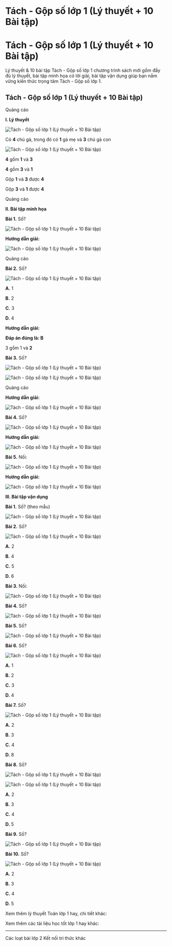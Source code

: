 # Tách - Gộp số lớp 1 (Lý thuyết + 10 Bài tập)

# Tách - Gộp số lớp 1 (Lý thuyết + 10 Bài tập)

Lý thuyết & 10 bài tập Tách - Gộp số lớp 1 chương trình sách mới gồm đầy đủ lý thuyết, bài tập minh họa có lời giải, bài tập vận dụng giúp bạn nắm vững kiến thức trọng tâm Tách - Gộp số lớp 1.

## Tách - Gộp số lớp 1 (Lý thuyết + 10 Bài tập)

Quảng cáo

**I. Lý thuyết**

![Tách - Gộp số lớp 1 \(Lý thuyết + 10 Bài tập\)](https://www.vietjack.com/toan-1-ket-noi/images/ly-thuyet-tach-gop-so.PNG)

Có **4** chú gà, trong đó có **1** gà mẹ và **3** chú gà con

![Tách - Gộp số lớp 1 \(Lý thuyết + 10 Bài tập\)](https://www.vietjack.com/toan-1-ket-noi/images/ly-thuyet-tach-gop-so-1.PNG)

**4** gồm **1** và **3**

**4** gồm **3** và **1**

Gộp **1** và **3** được **4**

Gộp **3** và **1** được **4**

Quảng cáo

**II. Bài tập minh họa**

**Bài 1.** Số?

![Tách - Gộp số lớp 1 \(Lý thuyết + 10 Bài tập\)](https://www.vietjack.com/toan-1-ket-noi/images/ly-thuyet-tach-gop-so-2.PNG)

**Hướng dẫn giải:**

![Tách - Gộp số lớp 1 \(Lý thuyết + 10 Bài tập\)](https://www.vietjack.com/toan-1-ket-noi/images/ly-thuyet-tach-gop-so-3.PNG)

Quảng cáo

**Bài 2.** Số?

![Tách - Gộp số lớp 1 \(Lý thuyết + 10 Bài tập\)](https://www.vietjack.com/toan-1-ket-noi/images/ly-thuyet-tach-gop-so-4.PNG)

**A.** 1

**B.** 2

**C.** 3

**D.** 4

**Hướng dẫn giải:**

**Đáp án đúng là: B**

3 gồm 1 và **2**

**Bài 3.** Số?

![Tách - Gộp số lớp 1 \(Lý thuyết + 10 Bài tập\)](https://www.vietjack.com/toan-1-ket-noi/images/ly-thuyet-tach-gop-so-5.PNG)

![Tách - Gộp số lớp 1 \(Lý thuyết + 10 Bài tập\)](https://www.vietjack.com/toan-1-ket-noi/images/ly-thuyet-tach-gop-so-5-1.PNG)

Quảng cáo

**Hướng dẫn giải:**

![Tách - Gộp số lớp 1 \(Lý thuyết + 10 Bài tập\)](https://www.vietjack.com/toan-1-ket-noi/images/ly-thuyet-tach-gop-so-6.PNG)

**Bài 4.** Số?

![Tách - Gộp số lớp 1 \(Lý thuyết + 10 Bài tập\)](https://www.vietjack.com/toan-1-ket-noi/images/ly-thuyet-tach-gop-so-7.PNG)

**Hướng dẫn giải:**

![Tách - Gộp số lớp 1 \(Lý thuyết + 10 Bài tập\)](https://www.vietjack.com/toan-1-ket-noi/images/ly-thuyet-tach-gop-so-8.PNG)

**Bài 5.** Nối:

![Tách - Gộp số lớp 1 \(Lý thuyết + 10 Bài tập\)](https://www.vietjack.com/toan-1-ket-noi/images/ly-thuyet-tach-gop-so-9.PNG)

**Hướng dẫn giải:**

![Tách - Gộp số lớp 1 \(Lý thuyết + 10 Bài tập\)](https://www.vietjack.com/toan-1-ket-noi/images/ly-thuyet-tach-gop-so-10.PNG)

**III. Bài tập vận dụng**

**Bài 1.** Số? (theo mẫu)

![Tách - Gộp số lớp 1 \(Lý thuyết + 10 Bài tập\)](https://www.vietjack.com/toan-1-ket-noi/images/ly-thuyet-tach-gop-so-11.PNG)

**Bài 2.** Số?

![Tách - Gộp số lớp 1 \(Lý thuyết + 10 Bài tập\)](https://www.vietjack.com/toan-1-ket-noi/images/ly-thuyet-tach-gop-so-12.PNG)

**A.** 2

**B.** 4

**C.** 5

**D.** 6

**Bài 3.** Nối:

![Tách - Gộp số lớp 1 \(Lý thuyết + 10 Bài tập\)](https://www.vietjack.com/toan-1-ket-noi/images/ly-thuyet-tach-gop-so-13.PNG)

**Bài 4.** Số?

![Tách - Gộp số lớp 1 \(Lý thuyết + 10 Bài tập\)](https://www.vietjack.com/toan-1-ket-noi/images/ly-thuyet-tach-gop-so-14.PNG)

**Bài 5.** Số?

![Tách - Gộp số lớp 1 \(Lý thuyết + 10 Bài tập\)](https://www.vietjack.com/toan-1-ket-noi/images/ly-thuyet-tach-gop-so-15.PNG)

**Bài 6.** Số?

![Tách - Gộp số lớp 1 \(Lý thuyết + 10 Bài tập\)](https://www.vietjack.com/toan-1-ket-noi/images/ly-thuyet-tach-gop-so-16.PNG)

**A.** 1

**B.** 2

**C.** 3

**D.** 4

**Bài 7.** Số?

![Tách - Gộp số lớp 1 \(Lý thuyết + 10 Bài tập\)](https://www.vietjack.com/toan-1-ket-noi/images/ly-thuyet-tach-gop-so-17.PNG)

**A.** 2

**B.** 3

**C.** 4

**D.** 8

**Bài 8.** Số?

![Tách - Gộp số lớp 1 \(Lý thuyết + 10 Bài tập\)](https://www.vietjack.com/toan-1-ket-noi/images/ly-thuyet-tach-gop-so-18.PNG)

![Tách - Gộp số lớp 1 \(Lý thuyết + 10 Bài tập\)](https://www.vietjack.com/toan-1-ket-noi/images/ly-thuyet-tach-gop-so-19.PNG)

**A.** 2

**B.** 3

**C.** 4

**D.** 5

**Bài 9.** Số?

![Tách - Gộp số lớp 1 \(Lý thuyết + 10 Bài tập\)](https://www.vietjack.com/toan-1-ket-noi/images/ly-thuyet-tach-gop-so-20.PNG)

**Bài 10.** Số?

![Tách - Gộp số lớp 1 \(Lý thuyết + 10 Bài tập\)](https://www.vietjack.com/toan-1-ket-noi/images/ly-thuyet-tach-gop-so-21.PNG)

**A.** 2

**B.** 3

**C.** 4

**D.** 5

Xem thêm lý thuyết Toán lớp 1 hay, chi tiết khác:

Xem thêm các tài liệu học tốt lớp 1 hay khác:

* * *

Các loạt bài lớp 2 Kết nối tri thức khác
